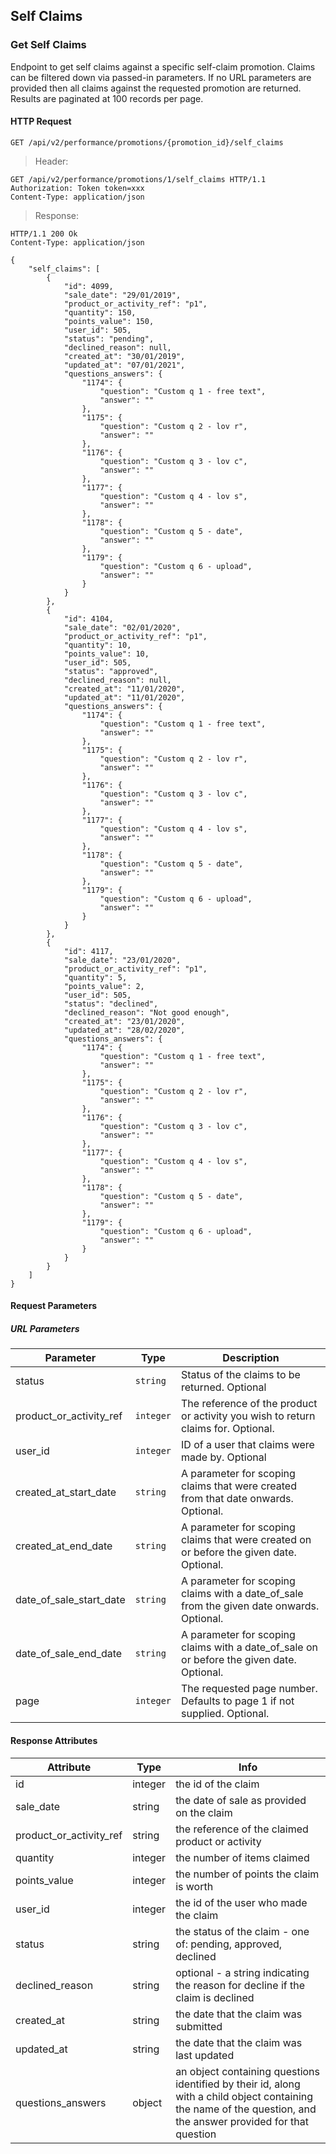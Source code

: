## Self Claims

### Get Self Claims

Endpoint to get self claims against a specific self-claim promotion. Claims can be filtered down via passed-in parameters. If no URL parameters are provided then all claims against the requested promotion are returned. Results are paginated at 100 records per page.


#### HTTP Request

`GET /api/v2/performance/promotions/{promotion_id}/self_claims`

> Header:

``` http
GET /api/v2/performance/promotions/1/self_claims HTTP/1.1
Authorization: Token token=xxx
Content-Type: application/json
```

> Response:

``` http
HTTP/1.1 200 Ok
Content-Type: application/json

{
    "self_claims": [
        {
            "id": 4099,
            "sale_date": "29/01/2019",
            "product_or_activity_ref": "p1",
            "quantity": 150,
            "points_value": 150,
            "user_id": 505,
            "status": "pending",
            "declined_reason": null,
            "created_at": "30/01/2019",
            "updated_at": "07/01/2021",
            "questions_answers": {
                "1174": {
                    "question": "Custom q 1 - free text",
                    "answer": ""
                },
                "1175": {
                    "question": "Custom q 2 - lov r",
                    "answer": ""
                },
                "1176": {
                    "question": "Custom q 3 - lov c",
                    "answer": ""
                },
                "1177": {
                    "question": "Custom q 4 - lov s",
                    "answer": ""
                },
                "1178": {
                    "question": "Custom q 5 - date",
                    "answer": ""
                },
                "1179": {
                    "question": "Custom q 6 - upload",
                    "answer": ""
                }
            }
        },
        {
            "id": 4104,
            "sale_date": "02/01/2020",
            "product_or_activity_ref": "p1",
            "quantity": 10,
            "points_value": 10,
            "user_id": 505,
            "status": "approved",
            "declined_reason": null,
            "created_at": "11/01/2020",
            "updated_at": "11/01/2020",
            "questions_answers": {
                "1174": {
                    "question": "Custom q 1 - free text",
                    "answer": ""
                },
                "1175": {
                    "question": "Custom q 2 - lov r",
                    "answer": ""
                },
                "1176": {
                    "question": "Custom q 3 - lov c",
                    "answer": ""
                },
                "1177": {
                    "question": "Custom q 4 - lov s",
                    "answer": ""
                },
                "1178": {
                    "question": "Custom q 5 - date",
                    "answer": ""
                },
                "1179": {
                    "question": "Custom q 6 - upload",
                    "answer": ""
                }
            }
        },
        {
            "id": 4117,
            "sale_date": "23/01/2020",
            "product_or_activity_ref": "p1",
            "quantity": 5,
            "points_value": 2,
            "user_id": 505,
            "status": "declined",
            "declined_reason": "Not good enough",
            "created_at": "23/01/2020",
            "updated_at": "28/02/2020",
            "questions_answers": {
                "1174": {
                    "question": "Custom q 1 - free text",
                    "answer": ""
                },
                "1175": {
                    "question": "Custom q 2 - lov r",
                    "answer": ""
                },
                "1176": {
                    "question": "Custom q 3 - lov c",
                    "answer": ""
                },
                "1177": {
                    "question": "Custom q 4 - lov s",
                    "answer": ""
                },
                "1178": {
                    "question": "Custom q 5 - date",
                    "answer": ""
                },
                "1179": {
                    "question": "Custom q 6 - upload",
                    "answer": ""
                }
            }
        }
    ]
}
```

#### Request Parameters

##### URL Parameters

Parameter | Type | Description
--------- | ---- | ----
status | `string` | Status of the claims to be returned. Optional
product_or_activity_ref | `integer` | The reference of the product or activity you wish to return claims for. Optional.
user_id | `integer` | ID of a user that claims were made by. Optional
created_at_start_date | `string` | A parameter for scoping claims that were created from that date onwards. Optional.
created_at_end_date | `string` | A parameter for scoping claims that were created on or before the given date. Optional.
date_of_sale_start_date | `string` | A parameter for scoping claims with a date_of_sale from the given date onwards. Optional.
date_of_sale_end_date | `string` | A parameter for scoping claims with a date_of_sale on or before the given date. Optional.
page | `integer` | The requested page number. Defaults to page 1 if not supplied. Optional.


#### Response Attributes

Attribute | Type | Info
--------- | ---- | ----
id | integer | the id of the claim
sale_date | string | the date of sale as provided on the claim
product_or_activity_ref | string | the reference of the claimed product or activity
quantity | integer | the number of items claimed
points_value | integer |the number of points the claim is worth
user_id | integer | the id of the user who made the claim
status | string | the status of the claim - one of: pending, approved, declined
declined_reason | string | optional - a string indicating the reason for decline if the claim is declined
created_at | string | the date that the claim was submitted
updated_at | string | the date that the claim was last updated
questions_answers | object | an object containing questions identified by their id, along with a child object containing the name of the question, and the answer provided for that question
